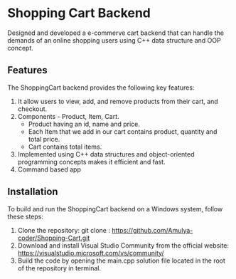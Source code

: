 # Shopping Cart Backend
Designed and developed a e-commerve cart backend that can handle the demands of an online shopping users using C++ data structure and OOP concept.

## Features
The ShoppingCart backend provides the following key features:
1. It allow users to view, add, and remove products from their cart, and checkout.
2. Components - Product, Item, Cart.
   - Product having an id, name and price.
   - Each Item that we add in our cart contains product, quantity and total price.
   - Cart contains total items.
3. Implemented using C++ data structures and object-oriented programming concepts makes it efficient and fast.
4. Command based app

## Installation
To build and run the ShoppingCart backend on a Windows system, follow these steps:
1. Clone the repository: git clone : https://github.com/Amulya-coder/Shopping-Cart.git
2. Download and install Visual Studio Community from the official website: https://visualstudio.microsoft.com/vs/community/
3. Build the code by opening the main.cpp solution file located in the root of the repository in terminal.
